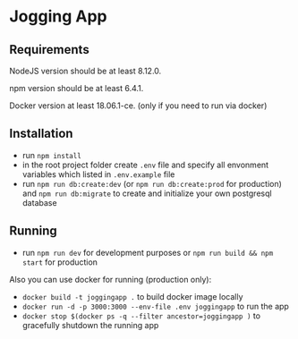 # Jogging App

## Requirements

NodeJS version should be at least 8.12.0.

npm version should be at least 6.4.1.

Docker version at least 18.06.1-ce. (only if you need to run via docker)

## Installation

-   run `npm install`
-   in the root project folder create `.env` file and specify all envonment variables which listed in `.env.example` file
-   run `npm run db:create:dev` (or `npm run db:create:prod` for production) and `npm run db:migrate` to create and initialize your own postgresql database

## Running

-   run `npm run dev` for development purposes or `npm run build && npm start` for production

Also you can use docker for running (production only):

-   `docker build -t joggingapp .` to build docker image locally
-   `docker run -d -p 3000:3000 --env-file .env joggingapp` to run the app
-   `docker stop $(docker ps -q --filter ancestor=joggingapp )` to gracefully shutdown the running app
